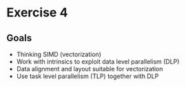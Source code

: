 # Exercise 4

## Goals

* Thinking SIMD (vectorization)
* Work with intrinsics to exploit data level parallelism (DLP)
* Data alignment and layout suitable for vectorization
* Use task level parallelism (TLP) together with DLP
